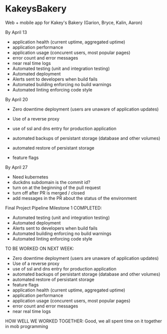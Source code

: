 # KakeysBakery
Web + mobile app for Kakey's Bakery (Garion, Bryce, Kalin, Aaron)

By April 13
* application health (current uptime, aggregated uptime)
* application performance
* application usage (concurent users, most popular pages)
* error count and error messages
* near real time logs
* Automated testing (unit and integration testing)
* Automated deployment
* Alerts sent to developers when build fails
* Automated building enforcing no build warnings
* Automated linting enforcing code style


By April 20
* Zero downtime deployment (users are unaware of application updates)
* Use of a reverse proxy
* use of ssl and dns entry for production application

* automated backups of persistant storage (database and other volumes)
* automated restore of persistant storage
* feature flags


By April 27
* Need kubernetes
* duckdns subdomain is the commit id?
* turn on at the beginning of the pull request
* turn off after PR is merged / closed
* add messages in the PR about the status of the environment




Final Project Pipeline Milestone 1
COMPLETED:
* Automated testing (unit and integration testing)
* Automated deployment
* Alerts sent to developers when build fails
* Automated building enforcing no build warnings
* Automated linting enforcing code style

TO BE WORKED ON NEXT WEEK:
* Zero downtime deployment (users are unaware of application updates)
* Use of a reverse proxy
* use of ssl and dns entry for production application
* automated backups of persistant storage (database and other volumes)
* automated restore of persistant storage
* feature flags
* application health (current uptime, aggregated uptime)
* application performance
* application usage (concurent users, most popular pages)
* error count and error messages
* near real time logs

HOW WELL WE WORKED TOGETHER:
Good, we all spent time on it together in mob programming
